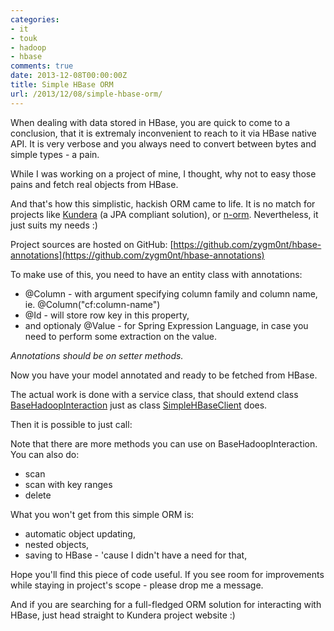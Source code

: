 ```yaml
---
categories:
- it
- touk
- hadoop
- hbase
comments: true
date: 2013-12-08T00:00:00Z
title: Simple HBase ORM
url: /2013/12/08/simple-hbase-orm/
---
```


When dealing with data stored in HBase, you are quick to come to a
conclusion, that it is extremaly inconvenient to reach to it 
via HBase native API. It is very verbose and you always need to convert
between bytes and simple types - a pain.  

While I was working on a project of mine, I thought, why not to easy
those pains and fetch real objects from HBase.

And that's how this simplistic, hackish ORM came to life. It is no match
for projects like [Kundera](https://github.com/impetus-opensource/Kundera)
(a JPA compliant solution), or [n-orm](https://code.google.com/p/n-orm/). Nevertheless, it just suits my needs :)

<!--more-->

Project sources are hosted on GitHub: [https://github.com/zygm0nt/hbase-annotations](https://github.com/zygm0nt/hbase-annotations)

To make use of this, you need to have an entity class with annotations:

* @Column - with argument specifying column family and column name, ie.
  @Column("cf:column-name")
* @Id - will store row key in this property, 
* and optionaly @Value - for Spring Expression Language, in case you
  need to perform some extraction on the value.

_Annotations should be on setter methods._

Now you have your model annotated and ready to be fetched from HBase. 

The actual work is done with a service class, that should extend class
[BaseHadoopInteraction](https://github.com/zygm0nt/hbase-annotations/blob/master/src/main/java/pl/touk/hadoop/hbase/BaseHadoopInteraction.java) just as class
[SimpleHBaseClient](https://github.com/zygm0nt/hbase-annotations/blob/master/src/test/java/pl/touk/hadoop/hbase/SampleHBaseClient.java) does.

Then it is possible to just call:

<script src="https://gist.github.com/zygm0nt/7863407.js"></script>

Note that there are more methods you can use on BaseHadoopInteraction.
You can also do:

* scan
* scan with key ranges
* delete

What you won't get from this simple ORM is:

* automatic object updating,
* nested objects,
* saving to HBase - 'cause I didn't have a need for that,

Hope you'll find this piece of code useful. If you see room for
improvements while staying in project's scope - please drop me a
message.

And if you are searching for a full-fledged ORM solution for interacting with HBase, just head
straight to Kundera project website :)
